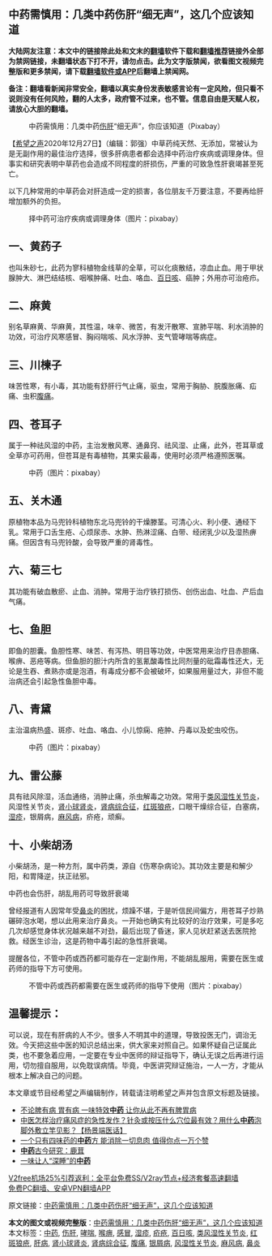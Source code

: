  <h2>中药需慎用：几类中药伤肝“细无声”，这几个应该知道</h2> <p class="notice"><b>大陆网友注意：本文中的链接除此处和文末的<a href="https://github.com/bannedbook/fanqiang" >翻墙</a>软件下载和<a href="https://github.com/killgcd/justmysocks/blob/master/README.md">翻墙推荐</a>链接外全部为禁网链接，未翻墙状态下打不开，请勿点击。此为文字版禁闻，欲看图文视频完整版和更多禁闻，请下载<a href="https://github.com/bannedbook/fanqiang">翻墙软件或APP</a>后翻墙上禁闻网。</p><p>备注：翻墙看新闻非常安全，翻墙以真实身份发表敏感言论有一定风险，但只看不说则没有任何风险，翻的人太多，政府管不过来，也不管。信息自由是天赋人权，请放心大胆的翻墙。</b></p>  <div class="entry"> <figure><figcaption>中药需慎用：几类中药<a href="https://www.bannedbook.org/bnews/tag/%e4%bc%a4%e8%82%9d/" class="st_tag internal_tag" rel="tag" title="标签 伤肝 下的日志">伤肝</a>“细无声”，你应该知道（Pixabay）</figcaption></figure> <p>【<span class='wp_keywordlink_affiliate'><a href="https://www.soundofhope.org" title="希望之声" target="_blank">希望之声</a></span>2020年12月27日】（编辑：郭强）中草药纯天然、无添加，常被认为是无副作用的最佳治疗选择，很多肝病患者都会选择中药治疗疾病或调理身体。但事实和研究表明中草药也会造成不同程度的肝损伤，严重的可致急性肝衰竭甚至死亡。</p> <p>以下几种常用的中草药会对肝造成一定的损害，各位朋友千万要注意，不要再给肝增加额外的负担。</p> <figure><figcaption>择中药可治疗疾病或调理身体（图片：pixabay）</figcaption></figure> <h2>一、黄药子</h2> <p>也叫朱砂七，此药为寥科植物金线草的全草，可以化痰散结，凉血止血。用于甲状腺肿大、淋巴结结核、咽喉肿痛、吐血、咯血、<a href="https://www.bannedbook.org/bnews/tag/%E7%99%BE%E6%97%A5%E5%92%B3/" class="st_tag internal_tag" rel="tag" title="标签 百日咳 下的日志">百日咳</a>、癌肿；外用亦可治疮疖。</p> <h2>二、麻黄</h2> <p>别名草麻黄、华麻黄，其性温，味辛、微苦，有发汗散寒、宣肺平喘、利水消肿的功效，可治疗风寒感冒、胸闷喘咳、风水浮肿、支气管哮喘等病症。</p>  <h2>三、川楝子</h2> <p>味苦性寒，有小毒，其功能有舒肝行气止痛，驱虫，常用于胸胁、脘腹胀痛、疝痛、虫积<a href="https://www.bannedbook.org/bnews/tag/%e8%85%b9%e7%97%9b/" class="st_tag internal_tag" rel="tag" title="标签 腹痛 下的日志">腹痛</a>。</p> <h2>四、苍耳子</h2> <p>属于一种祛风湿的中药，主治发散风寒、通鼻窍、祛风湿、止痛，此外，苍耳草或全草亦可药用，但苍耳是有毒植物，其果实最毒，使用时必须严格遵照医嘱。</p> <figure><figcaption>中药（图片：pixabay）</figcaption></figure> <h2>五、关木通</h2> <p>原植物本品为马兜铃科植物东北马兜铃的干燥滕茎。可清心火、利小便、通经下乳。常用于口舌生疮、心烦尿赤、水肿、热淋涩痛、白带、经闭乳少以及湿热痹痛。但因含有马兜铃酸，会导致严重的肾毒性。</p> <h2>六、菊三七</h2> <p>其功能有破血散瘀、止血、消肿。常用于治疗铁打损伤、创伤出血、吐血、产后血气痛。</p>  <h2>七、鱼胆</h2> <p>即鱼的胆囊。鱼胆性寒、味苦、有泻热、明目等功效，中医常用来治疗目赤胆痛、喉痹、恶疮等病。但鱼胆的胆汁内所含的氢氰酸毒性比同剂量的砒霜毒性还大，无论是生吞、煮熟亦或是泡酒，有毒成分都不会被破坏，如果服用量过大，非但不能治病还会引起急性鱼胆中毒。</p> <h2>八、青黛</h2> <p>主治温病热盛、斑疹、吐血、咯血、小儿惊痫、疮肿、丹毒以及蛇虫咬伤。</p> <figure><figcaption>中药（图片：pixabay）</figcaption></figure> <h2>九、雷公藤</h2> <p>具有祛风除湿，活血通络，消肿止痛，杀虫解毒之功效。常用于<a href="https://www.bannedbook.org/bnews/tag/%e7%b1%bb%e9%a3%8e%e6%b9%bf%e6%80%a7%e5%85%b3%e8%8a%82%e7%82%8e/" class="st_tag internal_tag" rel="tag" title="标签 类风湿性关节炎 下的日志">类风湿性关节炎</a>，风湿性关节炎，<a href="https://www.bannedbook.org/bnews/tag/%e8%82%be%e5%b0%8f%e7%90%83%e8%82%be%e7%82%8e/" class="st_tag internal_tag" rel="tag" title="标签 肾小球肾炎 下的日志">肾小球肾炎</a>，<a href="https://www.bannedbook.org/bnews/tag/%e8%82%be%e7%97%85%e7%bb%bc%e5%90%88%e5%be%81/" class="st_tag internal_tag" rel="tag" title="标签 肾病综合征 下的日志">肾病综合征</a>，<a href="https://www.bannedbook.org/bnews/tag/%E7%BA%A2%E6%96%91%E7%8B%BC%E7%96%AE/" class="st_tag internal_tag" rel="tag" title="标签 红斑狼疮 下的日志">红斑狼疮</a>，口眼干燥综合征，白塞病，<a href="https://www.bannedbook.org/bnews/tag/%e6%b9%bf%e7%96%b9/" class="st_tag internal_tag" rel="tag" title="标签 湿疹 下的日志">湿疹</a>，银屑病，<a href="https://www.bannedbook.org/bnews/tag/%e9%ba%bb%e9%a3%8e%e7%97%85/" class="st_tag internal_tag" rel="tag" title="标签 麻风病 下的日志">麻风病</a>，疥疮，顽癣。</p> <h2>十、小柴胡汤</h2> <p>小柴胡汤，是一种方剂，属中药类，源自《伤寒杂病论》。其功效主要是和解少阳，和胃降逆，扶正祛邪。</p>  <p>中药也会伤肝，胡乱用药可导致肝衰竭</p> <p>曾经报道有人因常年受<a href="https://www.bannedbook.org/bnews/tag/%e9%bc%bb%e7%82%8e/" class="st_tag internal_tag" rel="tag" title="标签 鼻炎 下的日志">鼻炎</a>的困扰，烦躁不堪，于是听信民间偏方，用苍耳子炒熟碾碎泡水喝，想以此用来治疗鼻炎。一开始也确实有比较好的治疗效果，可是多吃几次却感觉身体状况越来越不对劲，最后出现了昏迷，家人见状赶紧送去医院抢救。经医生诊治，这是药物中毒引起的急性肝衰竭。</p> <p>提醒各位，不管中药或西药都可能存在一定副作用，不能胡乱服用，需要在医生或药师的指导下方可使用。</p> <figure><figcaption>不管中药或西药都需要在医生或药师的指导下使用（图片：pixabay）</figcaption></figure> <h2>温馨提示：</h2> <p>可以说，现在有肝病的人不少。很多人不明其中的道理，导致投医无门，调治无效。今天把这些中医的知识总结出来，供大家来对照自己。如果怀疑自己证属此类，也不要急着应用，一定要在专业中医师的辩证指导下，确认无误之后再进行运用，切勿擅自服用，以免耽误病情。毕竟，中医讲究辩证施治，一人一方，才能从根本上解决自己的问题。</p>  <p>本文章或节目经希望之声编辑制作，转载请注明希望之声并包含原文标题及链接。</p> <ul class='op-related-articles' title='相关阅读'> <li><a href='https://www.bannedbook.org/bnews/lifebaike/20201226/1455231.html' target='_blank'>不论脾有病 胃有病 一味特效<b>中药</b> 让你从此不再有脾胃病</a></li> <li><a href='https://www.bannedbook.org/bnews/bannedvideo/20201226/1455154.html' target='_blank'>中医怎样治疗痛风症的急性发作？针灸或按压什么穴位最有效？用什么<b>中药</b>泡脚外敷立竿见影？【杨景端医话】</a></li> <li><a href='https://www.bannedbook.org/bnews/health/20201221/1452141.html' target='_blank'>一个只有四味药的<b>中药</b>方 能消除一切息肉 值得你点一万个赞</a></li> <li><a href='https://www.bannedbook.org/bnews/comments/20201216/1448484.html' target='_blank'><b>中药</b>古今研究：鹿茸</a></li> <li><a href='https://www.bannedbook.org/bnews/comments/20201212/1446452.html' target='_blank'>一味让人“深睡”的<b>中药</b></a></li> </ul> <p class="texttj"> <a href="https://github.com/bannedbook/fanqiang/wiki/V2ray%E6%9C%BA%E5%9C%BA" target="_blank">V2free机场25%引荐返利：全平台免费SS/V2ray节点+经济套餐高速翻墙</a><br/> <a href="https://github.com/bannedbook/fanqiang/wiki/%E7%A6%81%E9%97%BB%E7%BD%91%E5%AE%89%E5%8D%93%E7%BF%BB%E5%A2%99%E6%96%B0%E9%97%BBAPP" target="_blank">免费PC翻墙、安卓VPN翻墙APP</a></p><p>原文链接：<a class="src_link"  href="https://www.soundofhope.org/post/418585" target="_blank">中药需慎用：几类中药伤肝“细无声”，这几个应该知道</a></p><a name='sharetosocial'></a>       <div><b>本文的图文或视频完整版</b>：<a href='https://www.bannedbook.org/bnews/comments/20201227/1455961.html'>中药需慎用：几类中药伤肝“细无声”，这几个应该知道</a></div>  </div><!--END ENTRY--> <div class="postfooter"> <div>本文标签：<a href="https://www.bannedbook.org/bnews/tag/%E4%B8%AD%E8%8D%AF/" rel="tag">中药</a>, <a href="https://www.bannedbook.org/bnews/tag/%e4%bc%a4%e8%82%9d/" rel="tag">伤肝</a>, <a href="https://www.bannedbook.org/bnews/tag/%E5%93%AE%E5%96%98/" rel="tag">哮喘</a>, <a href="https://www.bannedbook.org/bnews/tag/%e5%96%89%e7%97%b9/" rel="tag">喉痹</a>, <a href="https://www.bannedbook.org/bnews/tag/%E6%84%9F%E5%86%92/" rel="tag">感冒</a>, <a href="https://www.bannedbook.org/bnews/tag/%e6%b9%bf%e7%96%b9/" rel="tag">湿疹</a>, <a href="https://www.bannedbook.org/bnews/tag/%e7%96%a5%e7%96%ae/" rel="tag">疥疮</a>, <a href="https://www.bannedbook.org/bnews/tag/%E7%99%BE%E6%97%A5%E5%92%B3/" rel="tag">百日咳</a>, <a href="https://www.bannedbook.org/bnews/tag/%e7%b1%bb%e9%a3%8e%e6%b9%bf%e6%80%a7%e5%85%b3%e8%8a%82%e7%82%8e/" rel="tag">类风湿性关节炎</a>, <a href="https://www.bannedbook.org/bnews/tag/%E7%BA%A2%E6%96%91%E7%8B%BC%E7%96%AE/" rel="tag">红斑狼疮</a>, <a href="https://www.bannedbook.org/bnews/tag/%E8%82%9D%E7%97%85/" rel="tag">肝病</a>, <a href="https://www.bannedbook.org/bnews/tag/%e8%82%be%e5%b0%8f%e7%90%83%e8%82%be%e7%82%8e/" rel="tag">肾小球肾炎</a>, <a href="https://www.bannedbook.org/bnews/tag/%e8%82%be%e7%97%85%e7%bb%bc%e5%90%88%e5%be%81/" rel="tag">肾病综合征</a>, <a href="https://www.bannedbook.org/bnews/tag/%e8%85%b9%e7%97%9b/" rel="tag">腹痛</a>, <a href="https://www.bannedbook.org/bnews/tag/%e9%93%b6%e5%b1%91%e7%97%85/" rel="tag">银屑病</a>, <a href="https://www.bannedbook.org/bnews/tag/%e9%a3%8e%e6%b9%bf%e6%80%a7%e5%85%b3%e8%8a%82%e7%82%8e/" rel="tag">风湿性关节炎</a>, <a href="https://www.bannedbook.org/bnews/tag/%e9%ba%bb%e9%a3%8e%e7%97%85/" rel="tag">麻风病</a>, <a href="https://www.bannedbook.org/bnews/tag/%e9%bc%bb%e7%82%8e/" rel="tag">鼻炎</a></div>  </div><!--END POSTFOOTER--> 